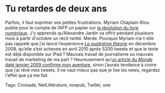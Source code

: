 # Tu retardes de deux ans

Parfois, il faut exprimer ses petites frustrations. Myriam Chaplain-Riou publie pour le compte de l’AFP un papier sur [la révolution du livre numérique](http://www.google.com/hostednews/afp/article/ALeqM5i5KTYTFMrn8Au9G_MxaKGSmxl6Zw). J’y apprends qu’Alexandre Jardin va offrir pendant plusieurs mois à partir d'octobre un récit twitté. Merde. Pourquoi Myriam n’a-t-elle pas rappelé que j’ai lancé l’expérience [*La quatrième théorie*](http://blog.tcrouzet.com/la-quatrieme-theorie/) en décembre 2008, qu’elle s’est achevée en avril 2010 après 5200 tweets et que le texte est déjà disponible sur iPad ? Mauvais travail de journalisme ou mauvais travail de marketing de ma part ? Heureusement qu’[un article du *Monde* daté janvier 2009 confirme mon aventure](http://twiller.tcrouzet.com/tc_files/LeMondeTwiller.pdf), sinon j’aurais tendance à croire que j’ai rêvé mes tweets. Il ne vaut mieux pas que je lise les news, regardez l'effet que ça me fait.

Tags: Croisade, NetLittérature, noepub, Twiller, une